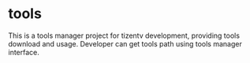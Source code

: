 # tools
This is a tools manager project for tizentv development, providing tools download and usage. Developer can get tools path using tools manager interface.
